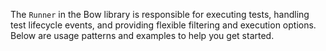 <!-- (dl
(section-meta
    (title The Runner)
    (include
        (Feature UsingRunner.md)
        (Feature RunnerEvents.md)
    )
)
) -->

The `Runner` in the Bow library is responsible for executing tests, handling test lifecycle events, and providing flexible filtering and execution options. Below are usage patterns and examples to help you get started.

<!-- (dl (content) ) -->
